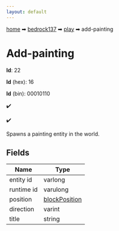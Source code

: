 ```yaml
---
layout: default
---
```


[home](/) ➡ [bedrock137](/protocol/bedrock137) ➡ [play](/protocol/bedrock137/play) ➡ add-painting

# Add-painting

**Id**: 22

**Id** (hex): 16

**Id** (bin): 00010110

✔️

✔️

Spawns a painting entity in the world.

## Fields

Name | Type
---|---
entity id | varlong
runtime id | varulong
position | [blockPosition](/protocol/bedrock137/types/block-position)
direction | varint
title | string

